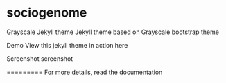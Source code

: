 # sociogenome
Grayscale Jekyll theme
Jekyll theme based on Grayscale bootstrap theme

Demo
View this jekyll theme in action here

Screenshot
screenshot

========= For more details, read the documentation
